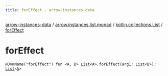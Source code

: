 ```yaml
---
title: forEffect - arrow-instances-data
---
```


[arrow-instances-data](../../index.html) / [arrow.instances.list.monad](../index.html) / [kotlin.collections.List](index.html) / [forEffect](./for-effect.html)

# forEffect

`@JvmName("forEffect") fun <A, B> `[`List`](https://kotlinlang.org/api/latest/jvm/stdlib/kotlin.collections/-list/index.html)`<`[`A`](for-effect.html#A)`>.forEffect(arg1: `[`List`](https://kotlinlang.org/api/latest/jvm/stdlib/kotlin.collections/-list/index.html)`<`[`B`](for-effect.html#B)`>): `[`List`](https://kotlinlang.org/api/latest/jvm/stdlib/kotlin.collections/-list/index.html)`<`[`A`](for-effect.html#A)`>`
